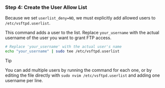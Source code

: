 ### Step 4: Create the User Allow List

Because we set `userlist_deny=NO`, we must explicitly add allowed users to `/etc/vsftpd.userlist`.

This command adds a user to the list. Replace `your_username` with the actual username of the user you want to grant FTP access.

```bash
# Replace 'your_username' with the actual user's name
echo "your_username" | sudo tee /etc/vsftpd.userlist
```

> [!TIP]
> You can add multiple users by running the command for each one, or by editing the file directly with `sudo nvim /etc/vsftpd.userlist` and adding one username per line.
